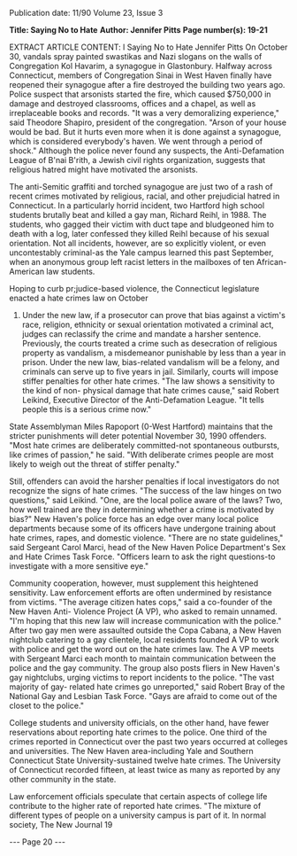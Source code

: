 Publication date: 11/90
Volume 23, Issue 3

**Title: Saying No to Hate**
**Author: Jennifer Pitts**
**Page number(s): 19-21**

EXTRACT ARTICLE CONTENT:
l 
Saying No to Hate 
Jennifer Pitts 
On October 30, vandals spray painted swastikas and Nazi 
slogans on the walls of Congregation Kol Havarim, a 
synagogue in Glastonbury. Halfway across Connecticut, 
members of Congregation Sinai in West Haven finally have 
reopened their synagogue after a fire destroyed the building 
two years ago. Police suspect that arsonists started the fire, 
which caused $750,000 in damage and destroyed classrooms, 
offices and a chapel, as well as irreplaceable books and 
records. "It was a very demoralizing experience," said 
Theodore Shapiro, president of the congregation. "Arson of 
your house would be bad. But it hurts even more when it is 
done against a synagogue, which is considered everybody's 
haven. We went through a period of shock." Although the 
police never found any suspects, the Anti-Defamation League 
of B'nai B'rith, a Jewish civil rights organization, suggests that 
religious hatred might have motivated the arsonists. 

The anti-Semitic graffiti and torched synagogue are just 
two of a rash of recent crimes motivated by religious, racial, 
and other prejudicial hatred in Connecticut. In a particularly 
horrid incident, two Hartford high school students brutally 
beat and killed a gay man, Richard Reihl, in 1988. The 
students, who gagged their victim with duct tape and 
bludgeoned him to death with a log, later confessed they 
killed Reihl because of his sexual orientation. Not all 
incidents, however, are so explicitly violent, or even 
uncontestably criminal-as the Yale campus learned this past 
September, when an anonymous group left racist letters in the 
mailboxes of ten African-American law students. 

Hoping to curb pr;judice-based violence, the 
Connecticut legislature enacted a hate crimes law on October 
1. Under the new law, if a prosecutor can prove that bias 
against a victim's race, religion, ethnicity or sexual orientation 
motivated a criminal act, judges can reclassify the crime and 
mandate a harsher sentence. Previously, the courts treated a 
crime such as desecration of religious property as vandalism, 
a misdemeanor punishable by less than a year in prison. 
Under the new law, bias-related vandalism will be a felony, 
and criminals can serve up to five years in jail. Similarly, 
courts will impose stiffer penalties for other hate crimes. "The 
law shows a sensitivity to the kind of non- physical damage 
that hate crimes cause," said Robert Leikind, Executive 
Director of the Anti-Defamation League. "It tells people this 
is a serious crime now." 

State Assemblyman Miles Rapoport (0-West Hartford) 
maintains that the stricter punishments will deter potential 
November 30, 1990 
offenders. "Most hate crimes are deliberately committed-not 
spontaneous outbursts, like crimes of passion," he said. 
"With deliberate crimes people are most likely to weigh out 
the threat of stiffer penalty." 

Still, offenders can avoid the harsher penalties if local 
investigators do not recognize the signs of hate crimes. "The 
success of the law hinges on two questions," said Leikind. 
"One, are the local police aware of the laws? Two, how well 
trained are they in determining whether a crime is motivated 
by bias?" New Haven's police force has an edge over many 
local police departments because some of its officers have 
undergone training about hate crimes, rapes, and domestic 
violence. "There are no state guidelines," said Sergeant Carol 
Marci, head of the New Haven Police Department's Sex and 
Hate Crimes Task Force. "Officers learn to ask the right 
questions-to investigate with a more sensitive eye." 

Community cooperation, however, must supplement 
this heightened sensitivity. Law enforcement efforts are often 
undermined by resistance from victims. "The average citizen 
hates cops," said a co-founder of the New Haven Anti-
Violence Project (A VP), who asked to remain unnamed. "I'm 
hoping that this new law will increase communication with 
the police." After two gay men were assaulted outside the 
Copa Cabana, a New Haven nightclub catering to a gay 
clientele, local residents founded A VP to work with police 
and get the word out on the hate crimes law. The A VP meets 
with Sergeant Marci each month to maintain communication 
between the police and the gay community. The group also 
posts fliers in New Haven's gay nightclubs, urging victims to 
report incidents to the police. "The vast majority of gay-
related hate crimes go unreported," said Robert Bray of the 
National Gay and Lesbian Task Force. "Gays are afraid to 
come out of the closet to the police." 

College students and university officials, on the other 
hand, have fewer reservations about reporting hate crimes to 
the police. One third of the crimes reported in Connecticut 
over the past two years occurred at colleges and universities. 
The New Haven area-including Yale and Southern 
Connecticut State University-sustained twelve hate crimes. 
The University of Connecticut recorded fifteen, at least twice 
as many as reported by any other community in the state. 

Law enforcement officials speculate that certain aspects of 
college life contribute to the higher rate of reported hate 
crimes. "The mixture of different types of people on a 
university campus is part of it. In normal society, 
The New Journal 19 


--- Page 20 ---